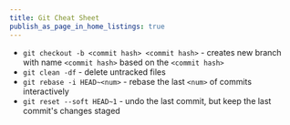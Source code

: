 ```yaml
---
title: Git Cheat Sheet
publish_as_page_in_home_listings: true
---
```


- `git checkout -b <commit hash> <commit hash>` - creates new branch with name  `<commit hash>` based on the `<commit hash>`
- `git clean -df` - delete untracked files
- `git rebase -i HEAD~<num>` - rebase the last `<num>` of commits interactively
- `git reset --soft HEAD~1` - undo the last commit, but keep the last commit's changes staged